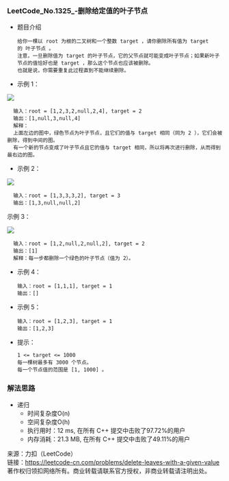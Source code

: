 ### LeetCode_No.1325_-删除给定值的叶子节点
* 题目介绍

      给你一棵以 root 为根的二叉树和一个整数 target ，请你删除所有值为 target 的 叶子节点 。
      注意，一旦删除值为 target 的叶子节点，它的父节点就可能变成叶子节点；如果新叶子节点的值恰好也是 target ，那么这个节点也应该被删除。
      也就是说，你需要重复此过程直到不能继续删除。
* 示例 1：

![](https://assets.leetcode-cn.com/aliyun-lc-upload/uploads/2020/01/16/sample_1_1684.png)

      输入：root = [1,2,3,2,null,2,4], target = 2
      输出：[1,null,3,null,4]
      解释：
      上面左边的图中，绿色节点为叶子节点，且它们的值与 target 相同（同为 2 ），它们会被删除，得到中间的图。
      有一个新的节点变成了叶子节点且它的值与 target 相同，所以将再次进行删除，从而得到最右边的图。
* 示例 2：

![](https://assets.leetcode-cn.com/aliyun-lc-upload/uploads/2020/01/16/sample_2_1684.png)

      输入：root = [1,3,3,3,2], target = 3
      输出：[1,3,null,null,2]
示例 3：

![](https://assets.leetcode-cn.com/aliyun-lc-upload/uploads/2020/01/16/sample_3_1684.png)

      输入：root = [1,2,null,2,null,2], target = 2
      输出：[1]
      解释：每一步都删除一个绿色的叶子节点（值为 2）。
* 示例 4：

      输入：root = [1,1,1], target = 1
      输出：[]
* 示例 5：

      输入：root = [1,2,3], target = 1
      输出：[1,2,3]
* 提示：

      1 <= target <= 1000
      每一棵树最多有 3000 个节点。
      每一个节点值的范围是 [1, 1000] 。
### 解法思路
* 递归
  * 时间复杂度O(n)
  * 空间复杂度O(h)
  *	执行用时：12 ms, 在所有 C++ 提交中击败了97.72%的用户
  *	内存消耗：21.3 MB, 在所有 C++ 提交中击败了49.11%的用户

来源：力扣（LeetCode）\
链接：https://leetcode-cn.com/problems/delete-leaves-with-a-given-value \
著作权归领扣网络所有。商业转载请联系官方授权，非商业转载请注明出处。
